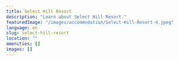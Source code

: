```yaml
---
title: Select Hill Resort
description: "Learn about Select Hill Resort."
featuredImage: "/images/accommodation/Select-Hill-Resort-4.jpeg"
language: en
slug: select-hill-resort
location: ""
amenities: []
images: []
---
```


